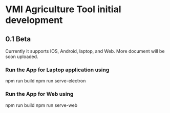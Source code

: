 # VMI Agriculture Tool initial development

## 0.1 Beta
Currently it supports IOS, Android, laptop, and Web. More document will be soon uploaded.

### Run the App for Laptop application using

npm run build
npm run serve-electron

### Run the App for Web using

npm run build
npm run serve-web
